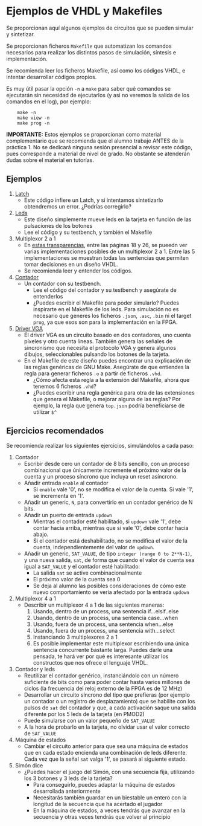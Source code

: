 # Ejemplos de VHDL y Makefiles

Se proporcionan aquí algunos ejemplos de circuitos que se pueden simular y
sintetizar.

Se proporcionan ficheros ``Makefile`` que automatizan los comandos necesarios
para realizar los distintos pasos de simulación, síntesis e implementación.

Se recomienda leer los ficheros Makefile, así como los códigos VHDL, e intentar
desarrollar códigos propios.

Es muy útil pasar la opción ``-n`` a ``make`` para saber qué comandos se
ejecutarán sin necesidad de ejecutarlos (y asi no veremos la salida de los
comandos en el log), por ejemplo:

        make -n
        make view -n
        make prog -n

**IMPORTANTE:** Estos ejemplos se proporcionan como material complementario que
se recomienda que el alumno trabaje ANTES de la práctica 1. No se dedicará
ninguna sesión presencial a revisar este código, pues corresponde a material de
nivel de grado. No obstante se atenderán dudas sobre el material en tutorías.

## Ejemplos

1. [Latch](latch)
   - Este código infiere un Latch, y si intentamos sintetizarlo obtendremos un
     error. ¿Podrías corregirlo?
2. [Leds](leds)
   - Este diseño simplemente mueve leds en la tarjeta en función de las
     pulsaciones de los botones
   - Lee el código y su testbench, y también el Makefile
3. Multiplexor 2 a 1
   - En [estas transparencias](https://heimdall.us.es/docs/docencia/vhdl/temas/VHDL2.pdf),
     entre las páginas 18 y 26, se pueedn ver varias implementaciones posibles
     de un multiplexor 2 a 1. Entre las 5 implementaciones se muestran todas
     las sentencias que permiten tomar decisiones en un diseño VHDL.
   - Se recomienda leer y entender los códigos.
4. [Contador](contador)
   - Un contador con su testbench.
     - Lee el código del contador y su testbench y asegúrate de entenderlos
     - ¿Puedes escribir el Makefile para poder simularlo? Puedes inspirarte en
       el Makefile de los leds. Para simulación no es necesario que generes los
       ficheros ``.json``, ``.asc``, ``.bin`` ni el target ``prog``, ya que
       esos son para la implementación en la FPGA.
5. [Driver VGA](vga)
   - El driver VGA es un circuito basado en dos contadores, uno cuenta píxeles
     y otro cuenta líneas. También genera las señales de sincronismo que
     necesita el protocolo VGA y genera algunos dibujos, seleccionables
     pulsando los botones de la tarjeta.
   - En el Makefile de este diseño puedes encontrar una explicación de las
     reglas genéricas de GNU Make. Asegúrate de que entiendes la regla para
     generar ficheros ``.o`` a partir de ficheros ``.vhd``.
     - ¿Cómo afecta esta regla a la extensión del Makefile, ahora que tenemos 6
       ficheros ``.vhd``?
     - ¿Puedes escribir una regla genérica para otra de las extensiones que
       genera el Makefile, o mejorar alguna de las reglas? Por ejemplo, la
       regla que genera ``top.json`` podría beneficiarse de utilizar ``$^``


## Ejercicios recomendados

Se recomienda realizar los siguientes ejercicios, simulándolos a cada paso:

1. Contador
   - Escribir desde cero un contador de 8 bits sencillo, con un proceso
     combinacional que únicamente incremente el próximo valor de la cuenta y un
     proceso síncrono que incluya un reset asíncrono.
   - Añadir entrada ``enable`` al contador
     - Si ``enable`` vale '0', no se modifica el valor de la cuenta. Si vale
       '1', se incrementa en '1'.
   - Añadir un generic, ``N``, para convertirlo en un contador genérico de N
     bits.
   - Añadir un puerto de entrada ``updown``
     - Mientras el contador esté habilitado, si ``updown`` vale '1', debe
       contar hacia arriba, mientras que si vale '0', debe contar hacia abajo.
     - Si el contador está deshabilitado, no se modifica el valor de la
       cuenta, independientemente del valor de ``updown``.
   - Añadir un generic, ``SAT_VALUE``, de tipo ``integer (range 0 to 2**N-1)``,
     y una nueva salida, ``sat``, de forma que cuando el valor de cuenta sea
     igual a ``SAT_VALUE`` y el contador esté habilitado:
     - La salida ``sat`` se active combinacionalmente
     - El próximo valor de la cuenta sea 0
     - Se deja al alumno las posibles consideraciones de cómo este nuevo
       comportamiento se vería afectado por la entrada ``updown``
2. Multiplexor 4 a 1
   - Describir un multiplexor 4 a 1 de las siguientes maneras:
     1. Usando, dentro de un process, una sentencia if...elsif..else
     2. Usando, dentro de un process, una sentencia case...when
     3. Usando, fuera de un process, una sentencia when...else
     4. Usando, fuera de un process, una sentencia with...select
     5. Instanciando 3 multiplexores 2 a 1
     6. Es posible implementar este multiplexor escribiendo una única sentencia
        concurrente bastante larga. Puedes darle una pensada, te hará ver por
        qué es interesante utilizar los constructos que nos ofrece el lenguaje
        VHDL.
3. Contador y leds
   - Reutilizar el contador genérico, instanciándolo con un número suficiente
     de bits como para poder contar hasta varios millones de ciclos (la
     frecuencia del reloj externo de la FPGA es de 12 MHz)
   - Desarrollar un circuito síncrono del tipo que prefieras (por ejemplo un
     contador o un registro de desplazamiento) que se habilite con los pulsos
     de ``sat`` del contador y que, a cada activación saque una salida
     diferente por los 5 leds de la tarjeta (en PMOD2)
   - Puede simularse con un valor pequeño de ``SAT_VALUE``
   - A la hora de probarlo en la tarjeta, no olvidar usar el valor correcto de
     ``SAT_VALUE``
4. Máquina de estados
   - Cambiar el circuito anterior para que sea una máquina de estados que en
     cada estado encienda una combinación de leds diferente. Cada vez que
     la señal ``sat`` valga '1', se pasará al siguiente estado.
5. Simón dice
   - ¿Puedes hacer el juego del Simón, con una secuencia fija, utilizando los 3
     botones y 3 leds de la tarjeta?
     - Para conseguirlo, puedes adaptar la máquina de estados desarrollada
       anteriormente
     - Necesitarás también guardar en un biestable un entero con la longitud de
       la secuencia que ha acertado el jugador
     - En la máquina de estados, a veces tendrás que avanzar en la secuencia y
       otras veces tendrás que volver al principio
